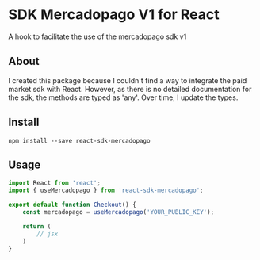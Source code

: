 # SDK Mercadopago V1 for React
A hook to facilitate the use of the mercadopago sdk v1

## About
I created this package because I couldn't find a way to integrate the paid market sdk with React. However, as there is no detailed documentation for the sdk, the methods are typed as 'any'. Over time, I update the types.

## Install
```shell
npm install --save react-sdk-mercadopago
```

## Usage
```js
import React from 'react';
import { useMercadopago } from 'react-sdk-mercadopago';

export default function Checkout() {
    const mercadopago = useMercadopago('YOUR_PUBLIC_KEY');

    return (
        // jsx
    )
}
```
